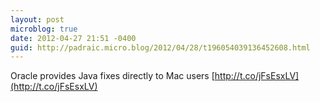 ```yaml
---
layout: post
microblog: true
date: 2012-04-27 21:51 -0400
guid: http://padraic.micro.blog/2012/04/28/t196054039136452608.html
---
```

Oracle provides Java fixes directly to Mac users [http://t.co/jFsEsxLV](http://t.co/jFsEsxLV)
